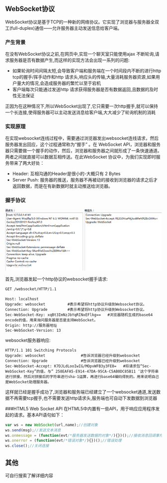 ## WebSocket协议

WebSocket协议是基于TCP的一种新的网络协议。它实现了浏览器与服务器全双工(full-duplex)通信——允许服务器主动发送信息给客户端。


### 产生背景  
在没有WebSocket协议之前,在网页中,实现一个聊天室只能使用ajax 不断轮询,请求服务器是否有数据产生,而这样的实现方法会出现一系列的问题:  
 * 如果轮询时间间隔太短,会导致客户端和服务端在一个时间段内不断的进行http tcp的握手/挥手动作和http 请求头,响应头的传输,大量消耗服务器资源,如果用户量大的情况,会造成服务器的繁忙以至于宕机
 * 客户端每次只能通过发送http 请求获得服务器是否有数据返回,且数据的及时性无法保证
 
正因为在这种情况下,所以WebSocket出现了,它只需要一次http握手,就可以保持一个长连接,使得服务器可以主动发送消息给客户端,大大减少了轮询机制的消耗 
 
### 实现原理
 
 在实现websocket连线过程中，需要通过浏览器发出websocket连线请求，然后服务器发出回应，这个过程通常称为“握手” 。在 WebSocket API，浏览器和服务器只需要做一个握手的动作，然后，浏览器和服务器之间就形成了一条快速通道。两者之间就直接可以数据互相传送。在此WebSocket 协议中，为我们实现即时服务带来了两大好处：
  * Header: 互相沟通的Header是很小的-大概只有 2 Bytes
  * Server Push: 服务器的推送，服务器不再被动的接收到浏览器的请求之后才返回数据，而是在有新数据时就主动推送给浏览器。
  

### 握手协议
![websocket握手](websocket.jpg)  

首先,浏览器发起一个http协议的websocket握手请求:  
```
GET /websocket/HTTP/1.1

Host: localhost
Upgrade: websocket          #表示希望将http协议升级到Websocket协议。
Connection: Upgrade         #表示希望将http协议升级到Websocket协议。
Sec-WebSocket-Key: xqBt3ImNzJbYqRINxEFlkg==   #浏览器随机生成的base64 encode的值，用来询问服务器是否是支持WebSocket。
Origin: http://服务器地址
Sec-WebSocket-Version: 13
```

websocket服务器响应:  
```http response
HTTP/1.1 101 Switching Protocols
Upgrade: websocket                #告诉浏览器已经升级到websocket
Connection: Upgrade               #告诉浏览器已经升级到websocket
Sec-WebSocket-Accept: K7DJLdLooIwIG/MOpvWFB3y3FE8=   #将请求包“Sec-WebSocket-Key”的值，与” 258EAFA5-E914-47DA-95CA-C5AB0DC85B11 ″这个字符串进行拼接，然后对拼接后的字符串进行sha-1运算，再进行base64编码得到的。用来说明自己是WebSocket助理服务器。
```

这样就已经是握手成功了,浏览器和服务端已经建立了一个websocket通道,发送数据不再需要tcp握手,也不需要发送http请求头,服务端也可自动下发数据到浏览器

###HTML5 Web Socket API
在HTML5中内置有一些API，用于响应应用程序发起的请求。基本API语句如下：

```javascript
var ws = new WebSocket(url,name);//创建对象
ws.send(msg);//发送文本消息
ws.onmessage = (function(evt/*服务器发送数据的对象*/){})();//接收消息回调事件
ws.onerror = (function(evt/*错误对象*/){})();//错误处理
ws.close();//关闭连接
```

## 其他
可自行搜索了解详细内容





